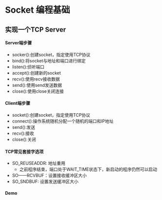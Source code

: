# Socket 编程基础

## 实现一个TCP Server
#### Server端步骤
- socker():创建socket，指定使用TCP协议
- bind():将socket与地址和端口进行绑定
- listen():侦听端口
- accept():创建新的socket
- recv():使用recv接收数据
- send():使用send发送数据
- close():使用close关闭连接
#### Client端步骤
- socket():创建socket，指定使用TCP协议
- connect():操作系统随机分配一个随机的端口和IP地址
- send():发送
- recv():接收
- close():关闭
#### TCP常见套接字选项
- SO_REUSEADDR: 地址重用
    - 之前程序结束，端口处于WAIT_TIME状态下，新启动的程序仍然可以启动
- SO——RCVBUF：设置接收缓冲区大小
- SO_SNDBUF: 设置发送缓冲区大小
#### Demo
```c++

```
